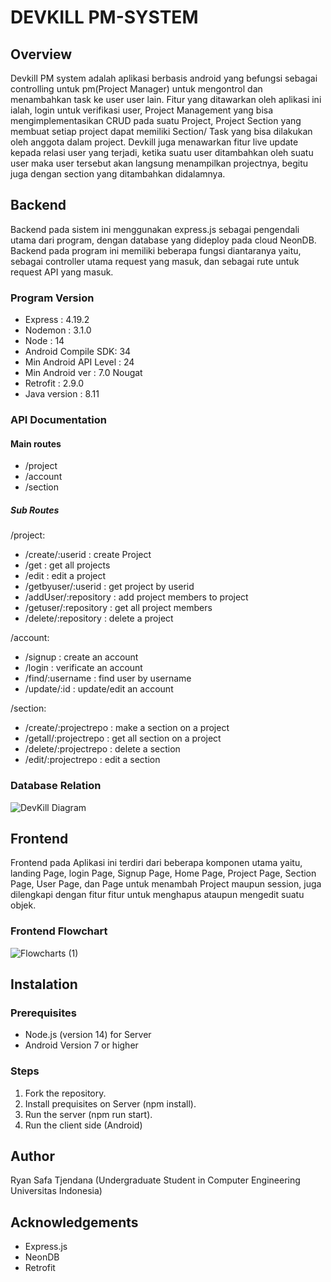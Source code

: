 # DEVKILL PM-SYSTEM

## Overview

Devkill PM system adalah aplikasi berbasis android yang befungsi sebagai controlling untuk pm(Project Manager) untuk mengontrol dan menambahkan task ke user user lain. Fitur yang ditawarkan oleh aplikasi ini ialah, login untuk verifikasi user, Project Management yang bisa mengimplementasikan CRUD pada suatu Project, Project Section yang membuat setiap project dapat memiliki Section/ Task yang bisa dilakukan oleh anggota dalam project. Devkill juga menawarkan fitur live update kepada relasi user yang terjadi, ketika suatu user ditambahkan oleh suatu user maka user tersebut akan langsung menampilkan projectnya, begitu juga dengan section yang ditambahkan didalamnya.

## Backend

Backend pada sistem ini menggunakan express.js sebagai pengendali utama dari program, dengan database yang dideploy pada cloud NeonDB. Backend pada program ini memiliki beberapa fungsi diantaranya yaitu, sebagai controller utama request yang masuk, dan sebagai rute untuk request API yang masuk.

### Program Version

- Express : 4.19.2
- Nodemon : 3.1.0
- Node : 14
- Android Compile SDK: 34
- Min Android API Level : 24
- Min Android ver : 7.0 Nougat
- Retrofit : 2.9.0
- Java version : 8.11

### API Documentation

#### Main routes
- /project
- /account
- /section

##### Sub Routes

/project:
- /create/:userid : create Project
- /get : get all projects
- /edit : edit a project
- /getbyuser/:userid : get project by userid
- /addUser/:repository : add project members to project
- /getuser/:repository : get all project members
- /delete/:repository : delete a project

/account: 
- /signup : create an account
- /login : verificate an account
- /find/:username : find user by username
- /update/:id : update/edit an account

/section:
- /create/:projectrepo : make a section on a project
- /getall/:projectrepo : get all section on a project
- /delete/:projectrepo : delete a section
- /edit/:projectrepo : edit a section


### Database Relation
![DevKill Diagram](https://github.com/ryansatj/Devkill-PM-System/assets/134668057/60e025ec-b387-4f2f-ae38-a24f66552bb0)


## Frontend

Frontend pada Aplikasi ini terdiri dari beberapa komponen utama yaitu, landing Page, login Page, Signup Page, Home Page, Project Page, Section Page, User Page, dan Page untuk menambah Project maupun session, juga dilengkapi dengan fitur fitur untuk menghapus ataupun mengedit suatu objek.

### Frontend Flowchart
![Flowcharts (1)](https://github.com/ryansatj/Devkill-PM-System/assets/134668057/0083ef0e-de0b-4676-b469-9dc11e0c3b00)


## Instalation

### Prerequisites

- Node.js (version 14) for Server
- Android Version 7 or higher

### Steps

1. Fork the repository.
2. Install prequisites on Server (npm install).
3. Run the server (npm run start).
4. Run the client side (Android)

## Author

Ryan Safa Tjendana (Undergraduate Student in Computer Engineering Universitas Indonesia)

## Acknowledgements
- Express.js
- NeonDB
- Retrofit
